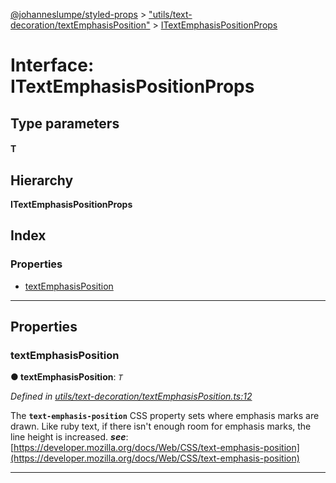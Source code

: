 [@johanneslumpe/styled-props](../README.md) > ["utils/text-decoration/textEmphasisPosition"](../modules/_utils_text_decoration_textemphasisposition_.md) > [ITextEmphasisPositionProps](../interfaces/_utils_text_decoration_textemphasisposition_.itextemphasispositionprops.md)

# Interface: ITextEmphasisPositionProps

## Type parameters
#### T 
## Hierarchy

**ITextEmphasisPositionProps**

## Index

### Properties

* [textEmphasisPosition](_utils_text_decoration_textemphasisposition_.itextemphasispositionprops.md#textemphasisposition)

---

## Properties

<a id="textemphasisposition"></a>

###  textEmphasisPosition

**● textEmphasisPosition**: *`T`*

*Defined in [utils/text-decoration/textEmphasisPosition.ts:12](https://github.com/johanneslumpe/styled-props/blob/3abf398/src/utils/text-decoration/textEmphasisPosition.ts#L12)*

The **`text-emphasis-position`** CSS property sets where emphasis marks are drawn. Like ruby text, if there isn't enough room for emphasis marks, the line height is increased.
*__see__*: [https://developer.mozilla.org/docs/Web/CSS/text-emphasis-position](https://developer.mozilla.org/docs/Web/CSS/text-emphasis-position)

___

